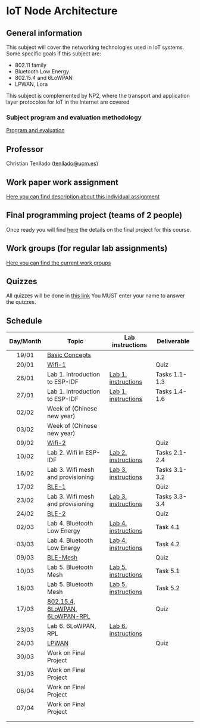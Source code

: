 # IoT Node Architecture

## General information

This subject will cover the networking technologies used in IoT systems. Some
specific goals if this subject are:

* 802.11 family
* Bluetooth Low Energy
* 802.15.4 and 6LoWPAN
* LPWAN, Lora

This subject is complemented by NP2, where the transport and application layer
protocolos for IoT in the Internet are covered

### Subject program and evaluation methodology

[Program and evaluation](slides/Presentation.pdf)

## Professor

Christian Tenllado (tenllado@ucm.es)

## Work paper work assignment

[Here you can find  description about this individual assignment](paperProject.md)

## Final programming project (teams of 2 people)

Once ready you will find [here](FinalProject.md) the details on the final project for this
course.

## Work groups (for regular lab assignments)

[Here you can find the current work groups](groups.md)

## Quizzes

All quizzes will be done in [this link](https://api.socrative.com/rc/Yu9Dxn)
You MUST enter your name to answer the quizzes.

## Schedule

| Day/Month | Topic                                                                                          | Lab instructions                   | Deliverable   |
|:---------:|------------------------------------------------------------------------------------------------|------------------------------------|---------------|
|   19/01   | [Basic Concepts](slides/Basic_Concepts.pdf)                                                    |                                    |               |
|   20/01   | [Wifi-1](slides/Wifi-1.pdf)                                                                    |                                    | Quiz          |
|   26/01   | Lab 1. Introduction to ESP-IDF                                                                 | [Lab 1. instructions](P1/index.md) | Tasks 1.1-1.3 |
|   27/01   | Lab 1. Introduction to ESP-IDF                                                                 | [Lab 1. instructions](P1/index.md) | Tasks 1.4-1.6 |
|   02/02   | Week of (Chinese new year)                                                                     |                                    |               |
|   03/02   | Week of (Chinese new year)                                                                     |                                    |               |
|   09/02   | [Wifi-2](slides/Wifi-2.pdf)                                                                    |                                    | Quiz          |
|   10/02   | Lab 2. Wifi in ESP-IDF                                                                         | [Lab 2. instructions](P2/index.md) | Tasks 2.1-2.4 |
|   16/02   | Lab 3. Wifi mesh and provisioning                                                              | [Lab 3. instructions](P3/index.md) | Tasks 3.1-3.2 |
|   17/02   | [BLE-1](slides/BLE-1.pdf)                                                                      |                                    | Quiz          |
|   23/02   | Lab 3. Wifi mesh and provisioning                                                              | [Lab 3. instructions](P3/index.md) | Tasks 3.3-3.4 |
|   24/02   | [BLE-2](slides/BLE-2.pdf)                                                                      |                                    | Quiz          |
|   02/03   | Lab 4. Bluetooth Low Energy                                                                    | [Lab 4. instructions](P4/index.md) | Task 4.1      |
|   03/03   | Lab 4. Bluetooth Low Energy                                                                    | [Lab 4. instructions](P4/index.md) | Task 4.2      |
|   09/03   | [BLE-Mesh](slides/BLE-Mesh.pdf)                                                                |                                    | Quiz          |
|   10/03   | Lab 5. Bluetooth Mesh                                                                          | [Lab 5. instructions](P5/index.md) | Task 5.1      |
|   16/03   | Lab 5. Bluetooth Mesh                                                                          | [Lab 5. instructions](P5/index.md) | Task 5.2      |
|   17/03   | [802.15.4](slides/802_15_4.pdf), [6LoWPAN](slides/6LoWPAN.pdf), [6LoWPAN-RPL](slides/6LoWPAN-RPL.pdf) |                                    | Quiz          |
|   23/03   | Lab 6. 6LoWPAN, RPL                                                                            | [Lab 6. instructions](P6/index.md) |               |
|   24/03   | [LPWAN](slides/LPWAN.pdf)                                                                      |                                    | Quiz          |
|   30/03   | Work on Final Project                                                                          |                                    |               |
|   31/03   | Work on Final Project                                                                          |                                    |               |
|   06/04   | Work on Final Project                                                                          |                                    |               |
|   07/04   | Work on Final Project                                                                          |                                    |               |
|           |                                                                                                |                                    |               |
|           |                                                                                                |                                    |               |
